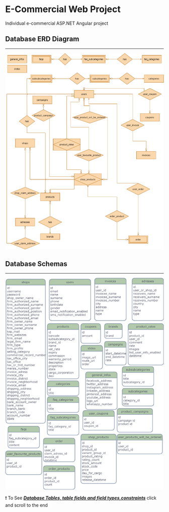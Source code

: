 # E-Commercial Web Project
Individual e-commercial ASP.NET Angular project

## Database ERD Diagram
- - - -
![ERD Diagram](https://github.com/sufasah/ECommercial/blob/master/UML/ERD.png?raw=true "Database ERD Diagram")

## Database Schemas
- - - -
![Database Schemas](https://github.com/sufasah/ECommercial/blob/master/UML/Entities.png?raw=true "Database Schemas")

:exclamation: To See ***[Database Tables, table fields and field types,constraints](https://github.com/sufasah/ECommercial/blob/master/Database%20Design.txt "Database Design.txt")*** click and scroll to the end
